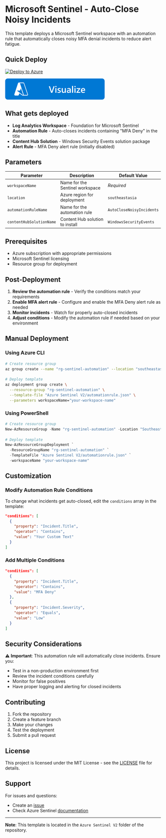 # Microsoft Sentinel - Auto-Close Noisy Incidents

This template deploys a Microsoft Sentinel workspace with an automation rule that automatically closes noisy MFA denial incidents to reduce alert fatigue.

## Quick Deploy

[![Deploy to Azure](https://aka.ms/deploytoazurebutton)](https://portal.azure.com/#create/Microsoft.Template/uri/https%3A%2F%2Fraw.githubusercontent.com%2FJudeMagayon%2FAzure-Sentinel%2Fmain%2FAzure%2520Sentinel%2520V2%2Fautomationrule.json)

[![Visualize](https://raw.githubusercontent.com/Azure/azure-quickstart-templates/master/1-CONTRIBUTION-GUIDE/images/visualizebutton.svg?sanitize=true)](http://armviz.io/#/?load=https%3A%2F%2Fraw.githubusercontent.com%2FJudeMagayon%2FAzure-Sentinel%2Fmain%2FAzure%2520Sentinel%2520V2%2Fautomationrule.json)

## What gets deployed

- **Log Analytics Workspace** - Foundation for Microsoft Sentinel
- **Automation Rule** - Auto-closes incidents containing "MFA Deny" in the title
- **Content Hub Solution** - Windows Security Events solution package
- **Alert Rule** - MFA Deny alert rule (initially disabled)

## Parameters

| Parameter | Description | Default Value |
|-----------|-------------|---------------|
| `workspaceName` | Name for the Sentinel workspace | *Required* |
| `location` | Azure region for deployment | `southeastasia` |
| `automationRuleName` | Name for the automation rule | `AutoCloseNoisyIncidents` |
| `contentHubSolutionName` | Content Hub solution to install | `WindowsSecurityEvents` |

## Prerequisites

- Azure subscription with appropriate permissions
- Microsoft Sentinel licensing
- Resource group for deployment

## Post-Deployment

1. **Review the automation rule** - Verify the conditions match your requirements
2. **Enable MFA alert rule** - Configure and enable the MFA Deny alert rule as needed
3. **Monitor incidents** - Watch for properly auto-closed incidents
4. **Adjust conditions** - Modify the automation rule if needed based on your environment

## Manual Deployment

### Using Azure CLI

```bash
# Create resource group
az group create --name "rg-sentinel-automation" --location "southeastasia"

# Deploy template
az deployment group create \
  --resource-group "rg-sentinel-automation" \
  --template-file "Azure Sentinel V2/automationrule.json" \
  --parameters workspaceName="your-workspace-name"
```

### Using PowerShell

```powershell
# Create resource group
New-AzResourceGroup -Name "rg-sentinel-automation" -Location "Southeast Asia"

# Deploy template
New-AzResourceGroupDeployment `
  -ResourceGroupName "rg-sentinel-automation" `
  -TemplateFile "Azure Sentinel V2/automationrule.json" `
  -workspaceName "your-workspace-name"
```

## Customization

### Modify Automation Rule Conditions

To change what incidents get auto-closed, edit the `conditions` array in the template:

```json
"conditions": [
  {
    "property": "Incident.Title",
    "operator": "Contains",
    "value": "Your Custom Text"
  }
]
```

### Add Multiple Conditions

```json
"conditions": [
  {
    "property": "Incident.Title",
    "operator": "Contains",
    "value": "MFA Deny"
  },
  {
    "property": "Incident.Severity",
    "operator": "Equals",
    "value": "Low"
  }
]
```

## Security Considerations

⚠️ **Important**: This automation rule will automatically close incidents. Ensure you:

- Test in a non-production environment first
- Review the incident conditions carefully
- Monitor for false positives
- Have proper logging and alerting for closed incidents

## Contributing

1. Fork the repository
2. Create a feature branch
3. Make your changes
4. Test the deployment
5. Submit a pull request

## License

This project is licensed under the MIT License - see the [LICENSE](LICENSE) file for details.

## Support

For issues and questions:
- Create an [issue](https://github.com/JudeMagayon/Azure-Sentinel/issues)
- Check Azure Sentinel [documentation](https://docs.microsoft.com/en-us/azure/sentinel/)

---

**Note**: This template is located in the `Azure Sentinel V2` folder of the repository.
